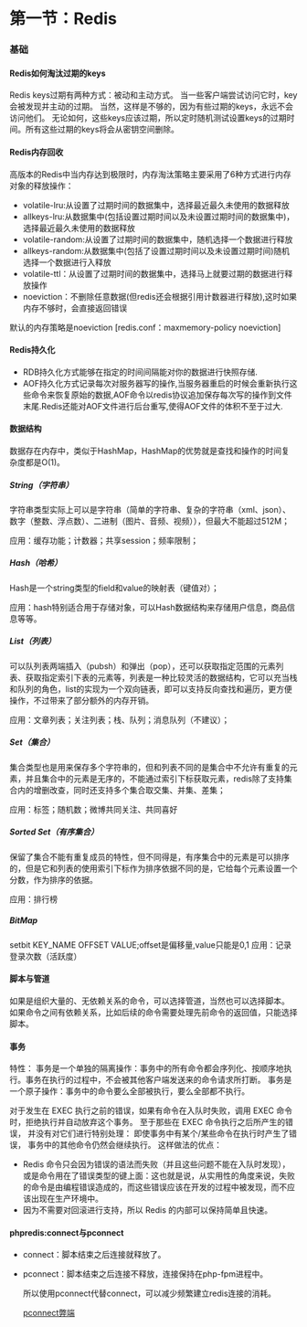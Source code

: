 # 第一节：Redis

### 基础

#### Redis如何淘汰过期的keys

Redis keys过期有两种方式：被动和主动方式。
当一些客户端尝试访问它时，key会被发现并主动的过期。
当然，这样是不够的，因为有些过期的keys，永远不会访问他们。 无论如何，这些keys应该过期，所以定时随机测试设置keys的过期时间。所有这些过期的keys将会从密钥空间删除。

#### Redis内存回收

高版本的Redis中当内存达到极限时，内存淘汰策略主要采用了6种方式进行内存对象的释放操作：

- volatile-lru:从设置了过期时间的数据集中，选择最近最久未使用的数据释放
- allkeys-lru:从数据集中(包括设置过期时间以及未设置过期时间的数据集中)，选择最近最久未使用的数据释放
- volatile-random:从设置了过期时间的数据集中，随机选择一个数据进行释放
- allkeys-random:从数据集中(包括了设置过期时间以及未设置过期时间)随机选择一个数据进行入释放
- volatile-ttl：从设置了过期时间的数据集中，选择马上就要过期的数据进行释放操作
- noeviction：不删除任意数据(但redis还会根据引用计数器进行释放),这时如果内存不够时，会直接返回错误

默认的内存策略是noeviction [redis.conf：maxmemory-policy noeviction]

#### Redis持久化

- RDB持久化方式能够在指定的时间间隔能对你的数据进行快照存储.
- AOF持久化方式记录每次对服务器写的操作,当服务器重启的时候会重新执行这些命令来恢复原始的数据,AOF命令以redis协议追加保存每次写的操作到文件末尾.Redis还能对AOF文件进行后台重写,使得AOF文件的体积不至于过大.

#### 数据结构

数据存在内存中，类似于HashMap，HashMap的优势就是查找和操作的时间复杂度都是O(1)。

##### String（字符串）

字符串类型实际上可以是字符串（简单的字符串、复杂的字符串（xml、json）、数字（整数、浮点数）、二进制（图片、音频、视频）），但最大不能超过512M；

应用：缓存功能；计数器；共享session；频率限制；

##### Hash（哈希）

Hash是一个string类型的field和value的映射表（键值对）；

应用：hash特别适合用于存储对象，可以Hash数据结构来存储用户信息，商品信息等等。

##### List（列表）

可以队列表两端插入（pubsh）和弹出（pop），还可以获取指定范围的元素列表、获取指定索引下表的元素等，列表是一种比较灵活的数据结构，它可以充当栈和队列的角色，list的实现为一个双向链表，即可以支持反向查找和遍历，更方便操作，不过带来了部分额外的内存开销。

应用：文章列表；关注列表；栈、队列；消息队列（不建议）；

##### Set（集合）

集合类型也是用来保存多个字符串的，但和列表不同的是集合中不允许有重复的元素，并且集合中的元素是无序的，不能通过索引下标获取元素，redis除了支持集合内的增删改查，同时还支持多个集合取交集、并集、差集；

应用：标签；随机数；微博共同关注、共同喜好

##### Sorted Set（有序集合）

保留了集合不能有重复成员的特性，但不同得是，有序集合中的元素是可以排序的，但是它和列表的使用索引下标作为排序依据不同的是，它给每个元素设置一个分数，作为排序的依据。

应用：排行榜

##### BitMap
setbit KEY_NAME OFFSET VALUE;offset是偏移量,value只能是0,1
应用：记录登录次数（活跃度）

#### 脚本与管道
如果是组织大量的、无依赖关系的命令，可以选择管道，当然也可以选择脚本。
如果命令之间有依赖关系，比如后续的命令需要处理先前命令的返回值，只能选择脚本。

#### 事务
特性：
事务是一个单独的隔离操作：事务中的所有命令都会序列化、按顺序地执行。事务在执行的过程中，不会被其他客户端发送来的命令请求所打断。
事务是一个原子操作：事务中的命令要么全部被执行，要么全部都不执行。

对于发生在 EXEC 执行之前的错误，如果有命令在入队时失败，调用 EXEC 命令时，拒绝执行并自动放弃这个事务。
至于那些在 EXEC 命令执行之后所产生的错误， 并没有对它们进行特别处理： 即使事务中有某个/某些命令在执行时产生了错误， 事务中的其他命令仍然会继续执行。
这样做法的优点：
- Redis 命令只会因为错误的语法而失败（并且这些问题不能在入队时发现），或是命令用在了错误类型的键上面：这也就是说，从实用性的角度来说，失败的命令是由编程错误造成的，而这些错误应该在开发的过程中被发现，而不应该出现在生产环境中。
- 因为不需要对回滚进行支持，所以 Redis 的内部可以保持简单且快速。

#### phpredis:connect与pconnect

* connect：脚本结束之后连接就释放了。

* pconnect：脚本结束之后连接不释放，连接保持在php-fpm进程中。

  所以使用pconnect代替connect，可以减少频繁建立redis连接的消耗。

  [pconnect弊端](https://www.v2ex.com/t/95635)
